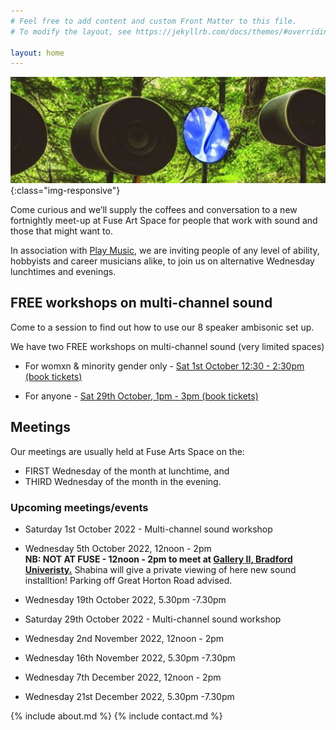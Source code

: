 ```yaml
---
# Feel free to add content and custom Front Matter to this file.
# To modify the layout, see https://jekyllrb.com/docs/themes/#overriding-theme-defaults

layout: home
---
```

![Bradford Sound Artists](assets/images/BradfordSoundArtists_banner.jpg){:class="img-responsive"}

Come curious and we’ll supply the coffees and conversation to a new fortnightly meet-up at Fuse Art Space for people that work with sound and those that might want to.

In association with [Play Music](https://playmusicproject.org.uk/), we are inviting people of any level of ability, hobbyists and career musicians alike, to join us on alternative Wednesday lunchtimes and evenings. 

## FREE workshops on multi-channel sound

Come to a session to find out how to use our 8 speaker ambisonic set up.

We have two FREE workshops on multi-channel sound (very limited spaces)

- For womxn & minority gender only - [Sat 1st October 12:30 - 2:30pm (book tickets)](https://www.skiddle.com/whats-on/Bradford/Fuse-Art-Space/Artist-Talk-Sophie-Cooper/36172261/)

 - For anyone - [Sat 29th October, 1pm - 3pm (book tickets)](https://www.skiddle.com/whats-on/Bradford/Fuse-Art-Space/Tech-Talk--Ben-Eyes/36172281/)

## Meetings

Our meetings are usually held at Fuse Arts Space on the:

* FIRST Wednesday of the month at lunchtime, and
* THIRD Wednesday of the month in the evening.

### Upcoming meetings/events

* Saturday 1st October 2022 - Multi-channel sound workshop
* Wednesday 5th October 2022, 12noon - 2pm  
**NB: NOT AT FUSE - 12noon - 2pm to meet at  [Gallery II, Bradford Univeristy.](https://www.google.com/maps/place/Gallery+II/@53.7904989,-1.765923,15z/data=!4m2!3m1!1s0x0:0xfbf7f32abd76de9c?sa=X&ved=2ahUKEwjYs5_NiLX6AhWvTUEAHaZrCqkQ_BJ6BAhUEAU)** Shabina will give a private viewing of here new sound installtion! Parking off Great Horton Road advised. 

* Wednesday 19th October 2022, 5.30pm -7.30pm
* Saturday 29th October 2022 - Multi-channel sound workshop
* Wednesday 2nd November 2022, 12noon - 2pm
* Wednesday 16th November 2022, 5.30pm -7.30pm
* Wednesday 7th December 2022, 12noon - 2pm
* Wednesday 21st December 2022, 5.30pm -7.30pm



{% include about.md %}
{% include contact.md %}
